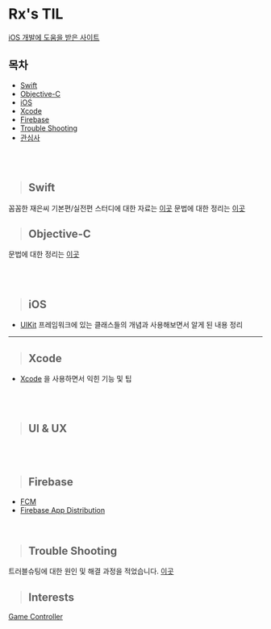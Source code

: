 # Rx's TIL

[iOS 개발에 도움을 받은 사이트](Favorite.md)

## 목차

- [Swift](#swift)
- [Objective-C](#objective-c)
- [iOS](#ios)
- [Xcode](#xcode)
- [Firebase](#firebase)
- [Trouble Shooting](#trouble-shooting)
- [관심사](#interests)

<br><br>

<div align=left>

  > ## Swift
  
</div>

꼼꼼한 재은씨 기본편/실전편 스터디에 대한 자료는 [이곳](LetsSwiftyStudy.md)
문법에 대한 정리는 [이곳](Swift.md)

<div align=left>

> ## Objective-C

</div>

문법에 대한 정리는 [이곳](Objective-C.md)

<br><br>
<div align=left>
  
  > ## iOS
  
</div>

* [UIKit](iOS/UIKit/UIKit_node) 프레임워크에 있는 클래스들의 개념과 사용해보면서 알게 된 내용 정리
----


<div align=left>
  
  > ## Xcode
  
</div>

* [Xcode](Xcode.md) 을 사용하면서 익힌 기능 및 팁

<br><br>

<div align=left>
  
  > ## UI & UX
  
</div>

<br><br>

<div align=left>

  > ## Firebase

</div>

- [FCM](Firebase/message.md)
- [Firebase App Distribution](Firebase/app_Distribution.md)


<br>

<div align=left>

  > ## Trouble Shooting
  
</div>

트러블슈팅에 대한 원인 및 해결 과정을 적었습니다. [이곳](TroubleShooting/README.md)

> ## Interests

[Game Controller](GameController/)
